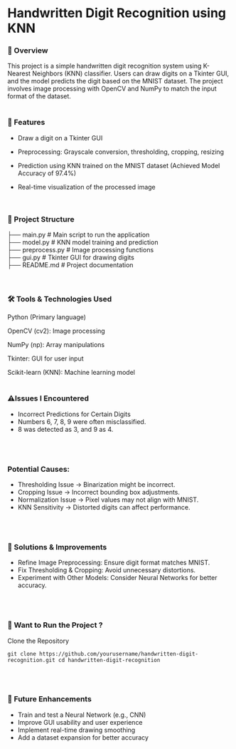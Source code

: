 <h1>Handwritten Digit Recognition using KNN</h1>

<h3>📌 Overview</h3>
This project is a simple handwritten digit recognition system using K-Nearest Neighbors (KNN) classifier. Users can draw digits on a Tkinter GUI, and the model predicts the digit based on the MNIST dataset. The project involves image processing with OpenCV and NumPy to match the input format of the dataset.
<br>
<br>
<h3>🚀 Features</h3>

- Draw a digit on a Tkinter GUI

- Preprocessing: Grayscale conversion, thresholding, cropping, resizing

- Prediction using KNN trained on the MNIST dataset (Achieved Model Accuracy of 97.4%)

- Real-time visualization of the processed image
<br>
<h3>📂 Project Structure</h3>

├── main.py              # Main script to run the application<br>
├── model.py             # KNN model training and prediction<br>
├── preprocess.py        # Image processing functions<br>
├── gui.py               # Tkinter GUI for drawing digits<br>
├── README.md            # Project documentation<br>
<br>
<br>
<h3>🛠️ Tools & Technologies Used</h3>

Python (Primary language)

OpenCV (cv2): Image processing

NumPy (np): Array manipulations

Tkinter: GUI for user input

Scikit-learn (KNN): Machine learning model
<br>
<br>
<h3>⚠️Issues I Encountered</h3>

- Incorrect Predictions for Certain Digits
- Numbers 6, 7, 8, 9 were often misclassified.
- 8 was detected as 3, and 9 as 4.
<br>
<br>
<h3>Potential Causes:</h3>

- Thresholding Issue → Binarization might be incorrect.
- Cropping Issue → Incorrect bounding box adjustments.
- Normalization Issue → Pixel values may not align with MNIST.
- KNN Sensitivity → Distorted digits can affect performance.
<br>
<br>
<h3>🔧 Solutions & Improvements</h3>

- Refine Image Preprocessing: Ensure digit format matches MNIST.
- Fix Thresholding & Cropping: Avoid unnecessary distortions.
- Experiment with Other Models: Consider Neural Networks for better accuracy.
<br>
<br>
<h3>🏁 Want to Run the Project ?</h3>

Clone the Repository

```
git clone https://github.com/yourusername/handwritten-digit-recognition.git cd handwritten-digit-recognition
```
<br>
<br>
<h3>📌 Future Enhancements</h3>

- Train and test a Neural Network (e.g., CNN)
- Improve GUI usability and user experience
- Implement real-time drawing smoothing
- Add a dataset expansion for better accuracy

